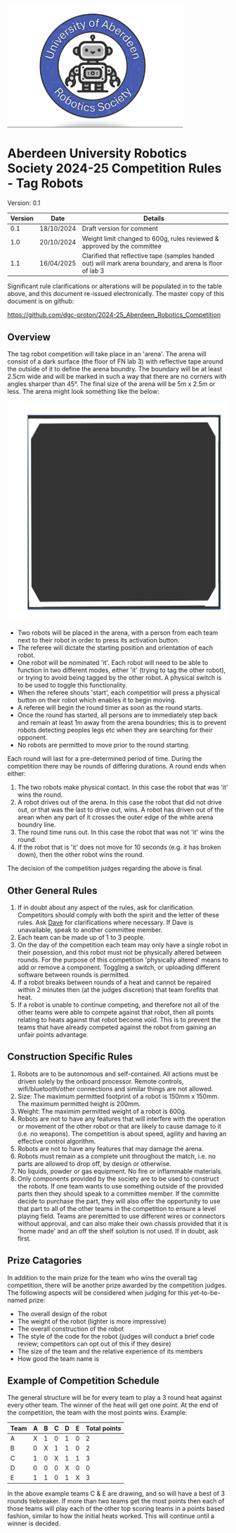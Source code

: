 <img src="images/logo.png" width=400/>

# Aberdeen University Robotics Society 2024-25 Competition Rules - Tag Robots

Version: 0.1

| Version  | Date        | Details                                                                  |
| -------- | ----------- | -------------------------                                                |
| 0.1      | 18/10/2024  | Draft version for comment                                                |
| 1.0      | 20/10/2024  | Weight limit changed to 600g, rules reviewed & approved by the committee |
| 1.1      | 16/04/2025  | Clarified that reflective tape (samples handed out) will mark arena boundary, and arena is floor of lab 3 |

Significant rule clarifications or alterations will be populated in to the table above, and this document re-issued electronically. The master copy of this document is on github:

https://github.com/dgc-proton/2024-25_Aberdeen_Robotics_Competition
 
## Overview

The tag robot competition will take place in an 'arena'. The arena will consist of a dark surface (the floor of FN lab 3) with reflective tape around the outside of it to define the arena boundry. The boundary will be at least 2.5cm wide and will be marked in such a way that there are no corners with angles sharper than 45°. The final size of the arena will be 5m x 2.5m or less. The arena might look something like the below:

<img src="images/arena.png" height=500/>

- Two robots will be placed in the arena, with a person from each team next to their robot in order to press its activation button.
- The referee will dictate the starting position and orientation of each robot.
- One robot will be nominated 'it'. Each robot will need to be able to function in two different modes, either 'it' (trying to tag the other robot), or trying to avoid being tagged by the other robot. A physical switch is to be used to toggle this functionality.
- When the referee shouts 'start', each competitior will press a physical button on their robot which enables it to begin moving.
- A referee will begin the round timer as soon as the round starts.
- Once the round has started, all persons are to immediately step back and remain at least 1m away from the arena boundries; this is to prevent robots detecting peoples legs etc when they are searching for their opponent.
- No robots are permitted to move prior to the round starting.

Each round will last for a pre-determined period of time. During the competition there may be rounds of differing durations. A round ends when either:
1. The two robots make physical contact. In this case the robot that was 'it' wins the round.
2. A robot drives out of the arena. In this case the robot that did not drive out, or that was the last to drive out, wins. A robot has driven out of the arean when any part of it crosses the outer edge of the white arena boundry line.
3. The round time runs out. In this case the robot that was not 'it' wins the round.
4. If the robot that is 'it' does not move for 10 seconds (e.g. it has broken down), then the other robot wins the round.

The decision of the competition judges regarding the above is final.

## Other General Rules

1. If in doubt about any aspect of the rules, ask for clarification. Competitors should comply with both the spirit and the letter of these rules. Ask [Dave](mailto:d.riley.22@abdn.ac.uk?subject=[GitHub]%20Tag%20Robot%20Competition) for clarifications where necessary. If Dave is unavailable, speak to another committee member.
2. Each team can be made up of 1 to 3 people.
3. On the day of the competition each team may only have a single robot in their posession, and this robot must not be physically altered between rounds. For the purpose of this competition 'physically altered' means to add or remove a component. Toggling a switch, or uploading different software between rounds is permitted.
4. If a robot breaks between rounds of a heat and cannot be repaired within 2 minutes then (at the judges discretion) that team forefits that heat.
5. If a robot is unable to continue competing, and therefore not all of the other teams were able to compete against that robot, then all points relating to heats against that robot become void. This is to prevent the teams that have already competed against the robot from gaining an unfair points advantage.

## Construction Specific Rules

1. Robots are to be autonomous and self-contained. All actions must be driven solely by the onboard processor. Remote controls, wifi/bluetooth/other connections and similar things are not allowed.
2. Size: The maximum permitted footprint of a robot is 150mm x 150mm. The maximum permitted height is 200mm.
3. Weight: The maximim permitted weight of a robot is 600g.
4. Robots are not to have any features that will interfere with the operation or movement of the other robot or that are likely to cause damage to it (i.e. no weapons). The competition is about speed, agility and having an effective control algorithm.
5. Robots are not to have any features that may damage the arena.
6. Robots must remain as a complete unit throughout the match, i.e. no parts are allowed to drop off, by design or otherwise.
7. No liquids, powder or gas equipment. No fire or inflammable materials.
8. Only components provided by the society are to be used to construct the robots. If one team wants to use something outside of the provided parts then they should speak to a committee member. If the committe decide to purchase the part, they will also offer the opportunity to use that part to all of the other teams in the competition to ensure a level playing field. Teams are peremitted to use different wires or connectors without approval, and can also make their own chassis provided that it is 'home made' and an off the shelf solution is not used. If in doubt, ask first.

## Prize Catagories

In addition to the main prize for the team who wins the overall tag competition, there will be another prize awarded by the competition judges. The following aspects will be considered when judging for this yet-to-be-named prize:

- The overall design of the robot
- The weight of the robot (lighter is more impressive)
- The overall construction of the robot
- The style of the code for the robot (judges will conduct a brief code review; competitors can opt out of this if they desire)
- The size of the team and the relative experience of its members
- How good the team name is

## Example of Competition Schedule

The general structure will be for every team to play a 3 round heat against every other team. The winner of the heat will get one point. At the end of the competition, the team with the most points wins. Example:

| Team | A | B | C | D | E | Total points |
| ---- | - | - | - | - | - | ------------ |
| A    | X | 1 | 0 | 1 | 0 | 2            |
| B    | 0 | X | 1 | 1 | 0 | 2            |
| C    | 1 | 0 | X | 1 | 1 | 3            |
| D    | 0 | 0 | 0 | X | 0 | 0            |
| E    | 1 | 1 | 0 | 1 | X | 3            |

In the above example teams C & E are drawing, and so will have a best of 3 rounds tiebreaker. If more than two teams get the most points then each of those teams will play each of the other top scoring teams in a points based fashion, similar to how the initial heats worked. This will continue until a winner is decided.
